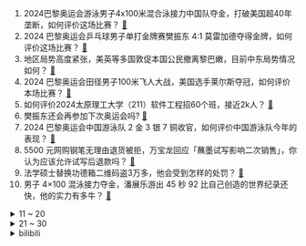 1. 2024巴黎奥运会游泳男子4x100米混合泳接力中国队夺金，打破美国超40年垄断，如何评价这场比赛？ [:link:](https://www.zhihu.com/question/663459589)
2. 2024 巴黎奥运会乒乓球男子单打金牌赛樊振东 4:1 莫雷加德夺得金牌，如何评价这场比赛？ [:link:](https://www.zhihu.com/question/663447730)
3. 地区局势高度紧张，美英等多国敦促本国公民撤离黎巴嫩，目前中东局势情况如何？ [:link:](https://www.zhihu.com/question/663425075)
4. 2024 巴黎奥运会田径男子100米飞人大战，美国选手莱尔斯夺冠，如何评价本场比赛？ [:link:](https://www.zhihu.com/question/663462419)
5. 如何评价2024太原理工大学（211）软件工程招60个班，接近2k人？ [:link:](https://www.zhihu.com/question/663179975)
6. 樊振东还会再参加下次奥运会吗? [:link:](https://www.zhihu.com/question/663340786)
7. 2024 巴黎奥运会中国游泳队 2 金 3 银 7 铜收官，如何评价中国游泳队今年的表现？ [:link:](https://www.zhihu.com/question/663462304)
8. 5500 元网购钢笔无理由退货被拒，万宝龙回应「蘸墨试写影响二次销售」，你认为应该允许试写后退款吗？ [:link:](https://www.zhihu.com/question/663245777)
9. 法学硕士替换功德箱二维码盗3万多，他会受到怎样的处罚？ [:link:](https://www.zhihu.com/question/663410896)
10. 男子 4×100 混泳接力夺金，潘展乐游出 45 秒 92 比自己创造的世界纪录还快，他的实力有多牛？ [:link:](https://www.zhihu.com/question/663483105)
<details>
<summary>11 ~ 20</summary>

11. 2024 巴黎奥运会羽毛球男子双打决赛梁伟铿王昶获得银牌，如何评价这场比赛？ [:link:](https://www.zhihu.com/question/663453189)
12. 一直在进步的日本男足，为何他们怎么努力也成为不了世界一流强队，他们是差哪了? [:link:](https://www.zhihu.com/question/663364987)
13. 女孩学武术怎么样？ [:link:](https://www.zhihu.com/question/417943927)
14. 用氢弹打入超强台风眼，能否破坏或削弱超强台风的破坏力？ [:link:](https://www.zhihu.com/question/614445157)
15. 2024 年巴黎奥运会，女篮比利时27分大胜日本女篮，净胜分超过中国1分压线晋级，怎么评价这场比赛？ [:link:](https://www.zhihu.com/question/663443544)
16. 怎么才能开心地活着啊? [:link:](https://www.zhihu.com/question/657862529)
17. 《死侍与金刚狼》中为什么要故意杀掉好死侍和火焰强尼? [:link:](https://www.zhihu.com/question/663006856)
18. 中国传统文化美学传承，最深入你心的是什么？ [:link:](https://www.zhihu.com/question/663428603)
19. 如果你辞职了，是选择继续找工作，还是先躺平一段时间？ [:link:](https://www.zhihu.com/question/663275958)
20. 《我的世界》红石是否有缺点？ [:link:](https://www.zhihu.com/question/572543349)
</details>
<details>
<summary>21 ~ 30</summary>

21. 如何评价赵丽颖凭借电影《第二十条》「郝秀萍」一角获得第 37 届百花奖最佳女配角？ [:link:](https://www.zhihu.com/question/663447266)
22. 郑钦文启蒙教练称「她一年 360 天吃鸡胸肉西蓝花，不吃零食不喝饮料」，运动员日常饮食管理有多严格？ [:link:](https://www.zhihu.com/question/663414544)
23. 自从看透人性，你明白了什么？ [:link:](https://www.zhihu.com/question/660014067)
24. 如果把汉王朱高煦封到越南能否避免越南独立？ [:link:](https://www.zhihu.com/question/663238992)
25. 为什么每年科研进展创新突破很多但好像世界没有真正进入下一个时代，没有像蒸汽，电子，信息震撼人心的改变？ [:link:](https://www.zhihu.com/question/660106241)
26. 巴黎奥运会为什么俄罗斯被禁止参加？ [:link:](https://www.zhihu.com/question/663292031)
27. 政治局会议要求防止「内卷式」恶性竞争，能否遏制汽车价格战？ [:link:](https://www.zhihu.com/question/663061453)
28. 傲慢的本质是什么？ [:link:](https://www.zhihu.com/question/642140181)
29. 全红婵以后会怎么样？ [:link:](https://www.zhihu.com/question/477732195)
30. 2024 巴黎奥运会排球小组赛女排中国 3:1 塞尔维亚，三战全胜晋级八强，如何评价这场比赛？ [:link:](https://www.zhihu.com/question/663455225)
</details><details>
<summary>bilibili</summary>

</details>